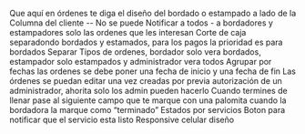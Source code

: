 Que aquí en órdenes te diga el diseño del bordado o estampado a lado de la Columna del cliente -- No se puede
Notificar a todos - a bordadores y estampadores solo las ordenes que les interesan
Corte de caja separadondo bordados y estamados, para los pagos la prioridad es para bordados
Separar Tipos de ordenes, bordador solo vera bordados, estampador solo estampados y administrador vera todos
Agrupar por fechas las ordenes se debe poner una fecha de inicio y una fecha de fin
Las órdenes se puedan editar una vez creadas por previa autorización de un administrador, ahorita solo los admin pueden hacerlo
Cuando termines de llenar pase al siguiente campo
que te marque con una palomita cuando la bordadora la marque como “terminado”
Estados por servicios
Boton para notificar que el servicio esta listo
Responsive celular diseño
